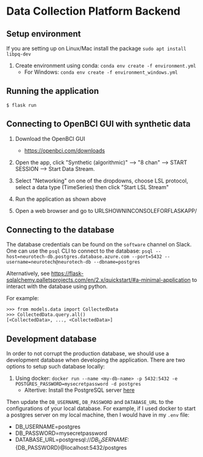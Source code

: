 # Data Collection Platform Backend

## Setup environment

If you are setting up on Linux/Mac install the package `sudo apt install libpq-dev`

1. Create environment using conda: `conda env create -f environment.yml`
    - For Windows: `conda env create -f environment_windows.yml`

## Running the application

```
$ flask run
```

## Connecting to OpenBCI GUI with synthetic data
1. Download the OpenBCI GUI
   - https://openbci.com/downloads

2. Open the app, click "Synthetic (algorithmic)" --> "8 chan" --> START SESSION --> Start Data Stream.
3. Select "Networking" on one of the dropdowns, choose LSL protocol, select a data type (TimeSeries) then click "Start LSL Stream"
4. Run the application as shown above
5. Open a web browser and go to URLSHOWNINCONSOLEFORFLASKAPP/


## Connecting to the database

The database credentials can be found on the `software` channel on Slack.
One can use the `psql` CLI to connect to the database: `psql --host=neurotech-db.postgres.database.azure.com --port=5432 --username=neurotech@neurotech-db --dbname=postgres`

Alternatively, see https://flask-sqlalchemy.palletsprojects.com/en/2.x/quickstart/#a-minimal-application to interact with the database using python.

For example:
```
>>> from models.data import CollectedData
>>> CollectedData.query.all()
[<CollectedData>, ..., <CollectedData>]
```

## Development database

In order to not corrupt the production database, we should use a development database when developing the application. There are two options to setup such database locally: 
1.  Using docker: ``docker run --name <my-db-name> -p 5432:5432 -e POSTGRES_PASSWORD=mysecretpassword -d postgres``
    - Altertive: Install the PostgreSQL server [here](https://www.postgresql.org/download/)

Then update the `DB_USERNAME`, `DB_PASSWORD` and `DATABASE_URL` to the configurations of your local database. 
For example, if I used docker to start a postgres server on my local machine, then I would have in my `.env` file:
- DB_USERNAME=postgres
- DB_PASSWORD=mysecretpassword
- DATABASE_URL=postgresql://${DB_USERNAME}:${DB_PASSWORD}@localhost:5432/postgres